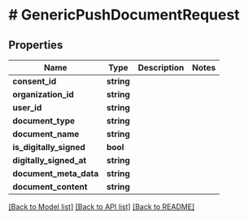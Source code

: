 # # GenericPushDocumentRequest

## Properties

Name | Type | Description | Notes
------------ | ------------- | ------------- | -------------
**consent_id** | **string** |  |
**organization_id** | **string** |  |
**user_id** | **string** |  |
**document_type** | **string** |  |
**document_name** | **string** |  |
**is_digitally_signed** | **bool** |  |
**digitally_signed_at** | **string** |  |
**document_meta_data** | **string** |  |
**document_content** | **string** |  |

[[Back to Model list]](../../README.md#models) [[Back to API list]](../../README.md#endpoints) [[Back to README]](../../README.md)
